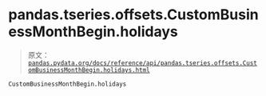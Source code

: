 # pandas.tseries.offsets.CustomBusinessMonthBegin.holidays

> 原文：[`pandas.pydata.org/docs/reference/api/pandas.tseries.offsets.CustomBusinessMonthBegin.holidays.html`](https://pandas.pydata.org/docs/reference/api/pandas.tseries.offsets.CustomBusinessMonthBegin.holidays.html)

```py
CustomBusinessMonthBegin.holidays
```
